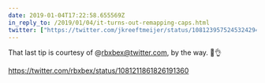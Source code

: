 ```yaml
---
date: 2019-01-04T17:22:58.655569Z
in_reply_to: /2019/01/04/it-turns-out-remapping-caps.html
twitter: ["https://twitter.com/jkreeftmeijer/status/1081239575245324294"]
---
```

That last tip is courtesy of @rbxbex@twitter.com, by the way. 🎩👌

https://twitter.com/rbxbex/status/1081211861826191360
